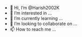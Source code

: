 - 👋 Hi, I’m @Harish2002K
- 👀 I’m interested in ...
- 🌱 I’m currently learning ...
- 💞️ I’m looking to collaborate on ...
- 📫 How to reach me ...

<!---
Harish2002K/Harish2002K is a ✨ special ✨ repository because its `README.md` (this file) appears on your GitHub profile.
You can click the Preview link to take a look at your changes.
--->
